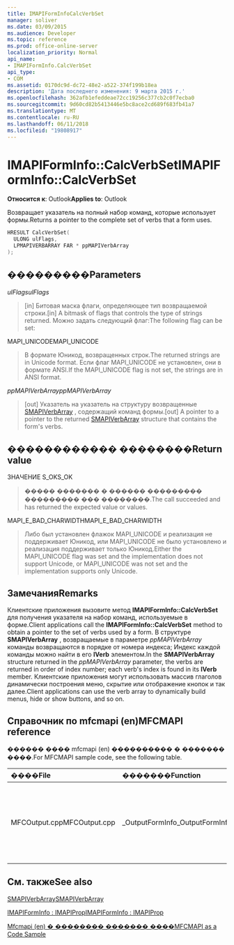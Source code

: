```yaml
---
title: IMAPIFormInfoCalcVerbSet
manager: soliver
ms.date: 03/09/2015
ms.audience: Developer
ms.topic: reference
ms.prod: office-online-server
localization_priority: Normal
api_name:
- IMAPIFormInfo.CalcVerbSet
api_type:
- COM
ms.assetid: 0170dc9d-dc72-48e2-a522-374f199b18ea
description: 'Дата последнего изменения: 9 марта 2015 г.'
ms.openlocfilehash: 362afb1efeddeae72cc19256c377cb2c0f7ecba0
ms.sourcegitcommit: 9d60cd82b5413446e5bc8ace2cd689f683fb41a7
ms.translationtype: MT
ms.contentlocale: ru-RU
ms.lasthandoff: 06/11/2018
ms.locfileid: "19808917"
---
```

# <a name="imapiforminfocalcverbset"></a><span data-ttu-id="b9df0-103">IMAPIFormInfo::CalcVerbSet</span><span class="sxs-lookup"><span data-stu-id="b9df0-103">IMAPIFormInfo::CalcVerbSet</span></span>

  
  
<span data-ttu-id="b9df0-104">**Относится к**: Outlook</span><span class="sxs-lookup"><span data-stu-id="b9df0-104">**Applies to**: Outlook</span></span> 
  
<span data-ttu-id="b9df0-105">Возвращает указатель на полный набор команд, которые использует формы.</span><span class="sxs-lookup"><span data-stu-id="b9df0-105">Returns a pointer to the complete set of verbs that a form uses.</span></span>
  
```cpp
HRESULT CalcVerbSet(
  ULONG ulFlags,
  LPMAPIVERBARRAY FAR * ppMAPIVerbArray
);
```

## <a name="parameters"></a><span data-ttu-id="b9df0-106">���������</span><span class="sxs-lookup"><span data-stu-id="b9df0-106">Parameters</span></span>

 <span data-ttu-id="b9df0-107">_ulFlags_</span><span class="sxs-lookup"><span data-stu-id="b9df0-107">_ulFlags_</span></span>
  
> <span data-ttu-id="b9df0-108">[in] Битовая маска флаги, определяющее тип возвращаемой строки.</span><span class="sxs-lookup"><span data-stu-id="b9df0-108">[in] A bitmask of flags that controls the type of strings returned.</span></span> <span data-ttu-id="b9df0-109">Можно задать следующий флаг:</span><span class="sxs-lookup"><span data-stu-id="b9df0-109">The following flag can be set:</span></span>
    
<span data-ttu-id="b9df0-110">MAPI_UNICODE</span><span class="sxs-lookup"><span data-stu-id="b9df0-110">MAPI_UNICODE</span></span> 
  
> <span data-ttu-id="b9df0-111">В формате Юникод, возвращенных строк.</span><span class="sxs-lookup"><span data-stu-id="b9df0-111">The returned strings are in Unicode format.</span></span> <span data-ttu-id="b9df0-112">Если флаг MAPI_UNICODE не установлен, они в формате ANSI.</span><span class="sxs-lookup"><span data-stu-id="b9df0-112">If the MAPI_UNICODE flag is not set, the strings are in ANSI format.</span></span>
    
 <span data-ttu-id="b9df0-113">_ppMAPIVerbArray_</span><span class="sxs-lookup"><span data-stu-id="b9df0-113">_ppMAPIVerbArray_</span></span>
  
> <span data-ttu-id="b9df0-114">[out] Указатель на указатель на структуру возвращенные [SMAPIVerbArray](smapiverbarray.md) , содержащий команд формы.</span><span class="sxs-lookup"><span data-stu-id="b9df0-114">[out] A pointer to a pointer to the returned [SMAPIVerbArray](smapiverbarray.md) structure that contains the form's verbs.</span></span> 
    
## <a name="return-value"></a><span data-ttu-id="b9df0-115">������������ ��������</span><span class="sxs-lookup"><span data-stu-id="b9df0-115">Return value</span></span>

<span data-ttu-id="b9df0-116">ЗНАЧЕНИЕ S_OK</span><span class="sxs-lookup"><span data-stu-id="b9df0-116">S_OK</span></span> 
  
> <span data-ttu-id="b9df0-117">����� ������� � ������ ��������� ��������� ��� ��������.</span><span class="sxs-lookup"><span data-stu-id="b9df0-117">The call succeeded and has returned the expected value or values.</span></span>
    
<span data-ttu-id="b9df0-118">MAPI_E_BAD_CHARWIDTH</span><span class="sxs-lookup"><span data-stu-id="b9df0-118">MAPI_E_BAD_CHARWIDTH</span></span> 
  
> <span data-ttu-id="b9df0-119">Либо был установлен флажок MAPI_UNICODE и реализация не поддерживает Юникод, или MAPI_UNICODE не было установлено и реализация поддерживает только Юникод.</span><span class="sxs-lookup"><span data-stu-id="b9df0-119">Either the MAPI_UNICODE flag was set and the implementation does not support Unicode, or MAPI_UNICODE was not set and the implementation supports only Unicode.</span></span>
    
## <a name="remarks"></a><span data-ttu-id="b9df0-120">Замечания</span><span class="sxs-lookup"><span data-stu-id="b9df0-120">Remarks</span></span>

<span data-ttu-id="b9df0-121">Клиентские приложения вызовите метод **IMAPIFormInfo::CalcVerbSet** для получения указателя на набор команд, используемые в форме.</span><span class="sxs-lookup"><span data-stu-id="b9df0-121">Client applications call the **IMAPIFormInfo::CalcVerbSet** method to obtain a pointer to the set of verbs used by a form.</span></span> <span data-ttu-id="b9df0-122">В структуре **SMAPIVerbArray** , возвращаемые в параметре _ppMAPIVerbArray_ команды возвращаются в порядке от номера индекса; Индекс каждой команды можно найти в его **lVerb** элементом.</span><span class="sxs-lookup"><span data-stu-id="b9df0-122">In the **SMAPIVerbArray** structure returned in the  _ppMAPIVerbArray_ parameter, the verbs are returned in order of index number; each verb's index is found in its **lVerb** member.</span></span> <span data-ttu-id="b9df0-123">Клиентские приложения могут использовать массив глаголов динамически построения меню, скрытие или отображение кнопок и так далее.</span><span class="sxs-lookup"><span data-stu-id="b9df0-123">Client applications can use the verb array to dynamically build menus, hide or show buttons, and so on.</span></span> 
  
## <a name="mfcmapi-reference"></a><span data-ttu-id="b9df0-124">Справочник по mfcmapi (en)</span><span class="sxs-lookup"><span data-stu-id="b9df0-124">MFCMAPI reference</span></span>

<span data-ttu-id="b9df0-125">������ ���� mfcmapi (en) ���������� � ������� ����.</span><span class="sxs-lookup"><span data-stu-id="b9df0-125">For MFCMAPI sample code, see the following table.</span></span>
  
|<span data-ttu-id="b9df0-126">**����**</span><span class="sxs-lookup"><span data-stu-id="b9df0-126">**File**</span></span>|<span data-ttu-id="b9df0-127">**�������**</span><span class="sxs-lookup"><span data-stu-id="b9df0-127">**Function**</span></span>|<span data-ttu-id="b9df0-128">**�����������**</span><span class="sxs-lookup"><span data-stu-id="b9df0-128">**Comment**</span></span>|
|:-----|:-----|:-----|
|<span data-ttu-id="b9df0-129">MFCOutput.cpp</span><span class="sxs-lookup"><span data-stu-id="b9df0-129">MFCOutput.cpp</span></span>  <br/> |<span data-ttu-id="b9df0-130">_OutputFormInfo</span><span class="sxs-lookup"><span data-stu-id="b9df0-130">_OutputFormInfo</span></span>  <br/> |<span data-ttu-id="b9df0-131">Mfcmapi (en) использует метод **IMAPIFormInfo::CalcVerbSet** при записи выходных данных отладки для объекты формы.</span><span class="sxs-lookup"><span data-stu-id="b9df0-131">MFCMAPI uses the **IMAPIFormInfo::CalcVerbSet** method while writing debug output for form information objects.</span></span>  <br/> |
   
## <a name="see-also"></a><span data-ttu-id="b9df0-132">См. также</span><span class="sxs-lookup"><span data-stu-id="b9df0-132">See also</span></span>



[<span data-ttu-id="b9df0-133">SMAPIVerbArray</span><span class="sxs-lookup"><span data-stu-id="b9df0-133">SMAPIVerbArray</span></span>](smapiverbarray.md)
  
[<span data-ttu-id="b9df0-134">IMAPIFormInfo : IMAPIProp</span><span class="sxs-lookup"><span data-stu-id="b9df0-134">IMAPIFormInfo : IMAPIProp</span></span>](imapiforminfoimapiprop.md)


[<span data-ttu-id="b9df0-135">Mfcmapi (en) � �������� ������� ����</span><span class="sxs-lookup"><span data-stu-id="b9df0-135">MFCMAPI as a Code Sample</span></span>](mfcmapi-as-a-code-sample.md)

